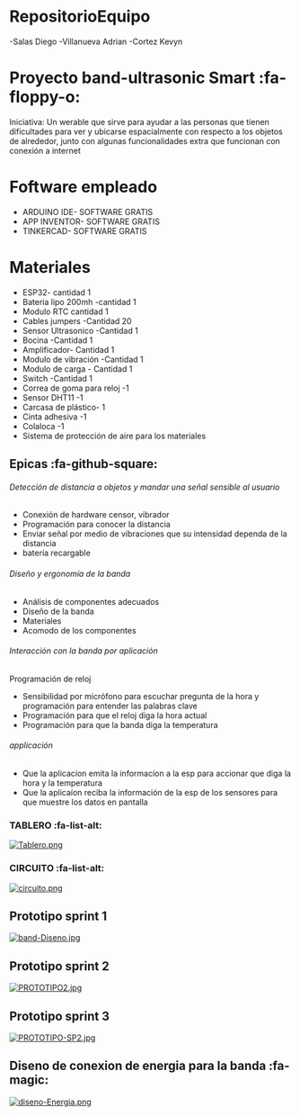 # RepositorioEquipo

-Salas Diego
-Villanueva Adrian
-Cortez Kevyn

# Proyecto band-ultrasonic Smart  :fa-floppy-o:
Iniciativa: Un werable que sirve para ayudar a las personas que tienen dificultades para ver y ubicarse espacialmente con respecto a los objetos de alrededor, junto con algunas funcionalidades extra que funcionan con conexión a internet

# Foftware empleado 

- ARDUINO IDE- SOFTWARE GRATIS
- APP INVENTOR- SOFTWARE GRATIS
- TINKERCAD- SOFTWARE GRATIS

# Materiales
- ESP32- cantidad 1
- Bateria lipo 200mh -cantidad 1
- Modulo RTC cantidad 1
- Cables jumpers -Cantidad 20
- Sensor Ultrasonico -Cantidad 1
- Bocina -Cantidad 1
- Amplificador- Cantidad 1
- Modulo de vibración -Cantidad 1
- Modulo de carga - Cantidad 1
- Switch -Cantidad 1
- Correa de goma para reloj -1
- Sensor DHT11 -1
- Carcasa de plástico-  1
- Cinta adhesiva -1
- Colaloca -1
- Sistema de protección de aire para los materiales 

## Epicas  :fa-github-square:
###### Detección de distancia a objetos y mandar una señal sensible al usuario


-  Conexión de hardware censor, vibrador 
-  Programación para conocer la distancia 
-  Enviar señal por medio de vibraciones que su intensidad dependa de la distancia 
-  batería recargable


###### Diseño y ergonomía de la banda


-  Análisis de componentes adecuados
-  Diseño de la banda 
-  Materiales 
-  Acomodo de los componentes


###### Interacción con la banda por aplicación

 Programación de reloj
-  Sensibilidad por micrófono para escuchar pregunta de la hora y programación para entender las palabras clave
-  Programación para que el reloj diga la hora actual
-  Programación para que la banda diga la temperatura

###### applicación

- Que la aplicacíon emita la informacíon a la esp para accionar que diga la hora y la temperatura
- Que la aplicaíon reciba la información de la esp de los sensores para que muestre los datos en pantalla

### TABLERO  :fa-list-alt:

[![Tablero.png](https://i.postimg.cc/8PwcXfYX/Tablero.png)](https://postimg.cc/KRkmRjxt)

### CIRCUITO  :fa-list-alt:

[![circuito.png](https://i.postimg.cc/2SVWdzzS/circuito.png)](https://postimg.cc/0z1rP1MT)

## Prototipo sprint 1

[![band-Diseno.jpg](https://i.postimg.cc/vmJhXPD6/band-Diseno.jpg)](https://postimg.cc/xkPL13v0)

## Prototipo sprint 2

[![PROTOTIPO2.jpg](https://i.postimg.cc/NF0gXpx6/PROTOTIPO2.jpg)](https://postimg.cc/WFQLLmCz)

## Prototipo sprint 3
[![PROTOTIPO-SP2.jpg](https://i.postimg.cc/jjBBsvDg/PROTOTIPO-SP2.jpg)](https://postimg.cc/R3Qgd7QK)

## Diseno de conexion de energia para la banda :fa-magic:
[![diseno-Energia.png](https://i.postimg.cc/0NYKRZcS/diseno-Energia.png)](https://postimg.cc/1gz3D0xR)

